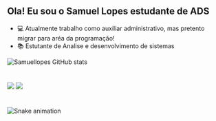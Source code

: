 ## Ola! Eu sou o Samuel Lopes estudante de ADS

- 💻 Atualmente trabalho como auxiliar administrativo, mas pretento migrar para aréa da programação!
- 📚 Estutante de Analise e desenvolvimento de sistemas

![Samuellopes GitHub stats](https://github-readme-stats.vercel.app/api?username=samuellopes&show_icons=true&theme=dark)

#
 
<div> 

  <a href = "mailto:contato.lopessamuel@gmail.com"><img src="https://img.shields.io/badge/-Gmail-%23333?style=for-the-badge&logo=gmail&logoColor=white" target="_blank"></a>
  <a href="https://www.linkedin.com/in/samuel-lopes-nazario/" target="_blank"><img src="https://img.shields.io/badge/-LinkedIn-%230077B5?style=for-the-badge&logo=linkedin&logoColor=white" target="_blank"></a> 

 #
 
 ![Snake animation](https://github.com/samuelllopes/samuelllopes/blob/output/github-contribution-grid-snake.svg)
